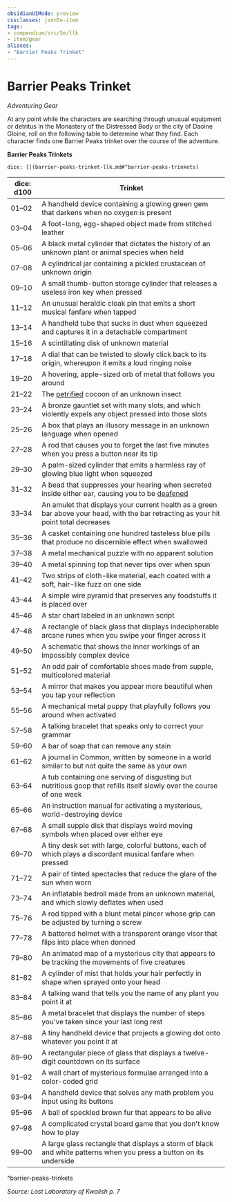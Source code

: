 ```yaml
---
obsidianUIMode: preview
cssclasses: json5e-item
tags:
- compendium/src/5e/llk
- item/gear
aliases: 
- "Barrier Peaks Trinket"
---
```

# Barrier Peaks Trinket
*Adventuring Gear*  


At any point while the characters are searching through unusual equipment or detritus in the Monastery of the Distressed Body or the city of Daoine Gloine, roll on the following table to determine what they find. Each character finds one Barrier Peaks trinket over the course of the adventure.

**Barrier Peaks Trinkets**

`dice: [](barrier-peaks-trinket-llk.md#^barrier-peaks-trinkets)`

| dice: d100 | Trinket |
|------------|---------|
| 01–02 | A handheld device containing a glowing green gem that darkens when no oxygen is present |
| 03–04 | A foot-long, egg-shaped object made from stitched leather |
| 05–06 | A black metal cylinder that dictates the history of an unknown plant or animal species when held |
| 07–08 | A cylindrical jar containing a pickled crustacean of unknown origin |
| 09–10 | A small thumb-button storage cylinder that releases a useless iron key when pressed |
| 11–12 | An unusual heraldic cloak pin that emits a short musical fanfare when tapped |
| 13–14 | A handheld tube that sucks in dust when squeezed and captures it in a detachable compartment |
| 15–16 | A scintillating disk of unknown material |
| 17–18 | A dial that can be twisted to slowly click back to its origin, whereupon it emits a loud ringing noise |
| 19–20 | A hovering, apple-sized orb of metal that follows you around |
| 21–22 | The [petrified](/Systems/5e/rules/conditions.md#petrified) cocoon of an unknown insect |
| 23–24 | A bronze gauntlet set with many slots, and which violently expels any object pressed into those slots |
| 25–26 | A box that plays an illusory message in an unknown language when opened |
| 27–28 | A rod that causes you to forget the last five minutes when you press a button near its tip |
| 29–30 | A palm-sized cylinder that emits a harmless ray of glowing blue light when squeezed |
| 31–32 | A bead that suppresses your hearing when secreted inside either ear, causing you to be [deafened](/Systems/5e/rules/conditions.md#deafened) |
| 33–34 | An amulet that displays your current health as a green bar above your head, with the bar retracting as your hit point total decreases |
| 35–36 | A casket containing one hundred tasteless blue pills that produce no discernible effect when swallowed |
| 37–38 | A metal mechanical puzzle with no apparent solution |
| 39–40 | A metal spinning top that never tips over when spun |
| 41–42 | Two strips of cloth-like material, each coated with a soft, hair-like fuzz on one side |
| 43–44 | A simple wire pyramid that preserves any foodstuffs it is placed over |
| 45–46 | A star chart labeled in an unknown script |
| 47–48 | A rectangle of black glass that displays indecipherable arcane runes when you swipe your finger across it |
| 49–50 | A schematic that shows the inner workings of an impossibly complex device |
| 51–52 | An odd pair of comfortable shoes made from supple, multicolored material |
| 53–54 | A mirror that makes you appear more beautiful when you tap your reflection |
| 55–56 | A mechanical metal puppy that playfully follows you around when activated |
| 57–58 | A talking bracelet that speaks only to correct your grammar |
| 59–60 | A bar of soap that can remove any stain |
| 61–62 | A journal in Common, written by someone in a world similar to but not quite the same as your own |
| 63–64 | A tub containing one serving of disgusting but nutritious goop that refills itself slowly over the course of one week |
| 65–66 | An instruction manual for activating a mysterious, world-destroying device |
| 67–68 | A small supple disk that displays weird moving symbols when placed over either eye |
| 69–70 | A tiny desk set with large, colorful buttons, each of which plays a discordant musical fanfare when pressed |
| 71–72 | A pair of tinted spectacles that reduce the glare of the sun when worn |
| 73–74 | An inflatable bedroll made from an unknown material, and which slowly deflates when used |
| 75–76 | A rod tipped with a blunt metal pincer whose grip can be adjusted by turning a screw |
| 77–78 | A battered helmet with a transparent orange visor that flips into place when donned |
| 79–80 | An animated map of a mysterious city that appears to be tracking the movements of five creatures |
| 81–82 | A cylinder of mist that holds your hair perfectly in shape when sprayed onto your head |
| 83–84 | A talking wand that tells you the name of any plant you point it at |
| 85–86 | A metal bracelet that displays the number of steps you've taken since your last long rest |
| 87–88 | A tiny handheld device that projects a glowing dot onto whatever you point it at |
| 89–90 | A rectangular piece of glass that displays a twelve-digit countdown on its surface |
| 91–92 | A wall chart of mysterious formulae arranged into a color-coded grid |
| 93–94 | A handheld device that solves any math problem you input using its buttons |
| 95–96 | A ball of speckled brown fur that appears to be alive |
| 97–98 | A complicated crystal board game that you don't know how to play |
| 99–00 | A large glass rectangle that displays a storm of black and white patterns when you press a button on its underside |
^barrier-peaks-trinkets

*Source: Lost Laboratory of Kwalish p. 7*